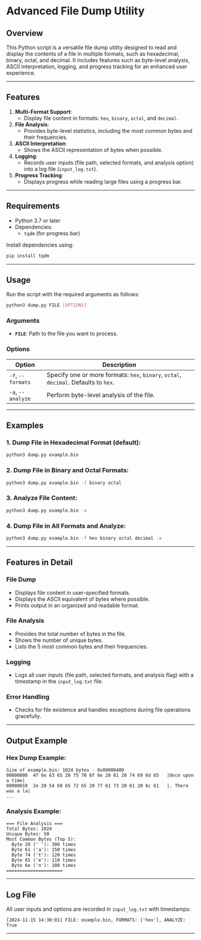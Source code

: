 
# **Advanced File Dump Utility**

## **Overview**
This Python script is a versatile file dump utility designed to read and display the contents of a file in multiple formats, such as hexadecimal, binary, octal, and decimal. It includes features such as byte-level analysis, ASCII interpretation, logging, and progress tracking for an enhanced user experience.

---

## **Features**
1. **Multi-Format Support**:
   - Display file content in formats: `hex`, `binary`, `octal`, and `decimal`.
2. **File Analysis**:
   - Provides byte-level statistics, including the most common bytes and their frequencies.
3. **ASCII Interpretation**:
   - Shows the ASCII representation of bytes when possible.
4. **Logging**:
   - Records user inputs (file path, selected formats, and analysis option) into a log file (`input_log.txt`).
5. **Progress Tracking**:
   - Displays progress while reading large files using a progress bar.

---

## **Requirements**
- Python 3.7 or later
- Dependencies:
  - `tqdm` (for progress bar)

Install dependencies using:
```bash
pip install tqdm
```

---

## **Usage**
Run the script with the required arguments as follows:

```bash
python3 dump.py FILE [OPTIONS]
```

### **Arguments**
- **`FILE`**: Path to the file you want to process.

### **Options**
| Option         | Description                                                                 |
|----------------|-----------------------------------------------------------------------------|
| `-f`, `--formats` | Specify one or more formats: `hex`, `binary`, `octal`, `decimal`. Defaults to `hex`. |
| `-a`, `--analyze` | Perform byte-level analysis of the file.                                 |

---

## **Examples**

### 1. **Dump File in Hexadecimal Format** (default):
```bash
python3 dump.py example.bin
```

### 2. **Dump File in Binary and Octal Formats**:
```bash
python3 dump.py example.bin -f binary octal
```

### 3. **Analyze File Content**:
```bash
python3 dump.py example.bin -a
```

### 4. **Dump File in All Formats and Analyze**:
```bash
python3 dump.py example.bin -f hex binary octal decimal -a
```

---

## **Features in Detail**

### **File Dump**
- Displays file content in user-specified formats.
- Displays the ASCII equivalent of bytes where possible.
- Prints output in an organized and readable format.

### **File Analysis**
- Provides the total number of bytes in the file.
- Shows the number of unique bytes.
- Lists the 5 most common bytes and their frequencies.

### **Logging**
- Logs all user inputs (file path, selected formats, and analysis flag) with a timestamp in the `input_log.txt` file.

### **Error Handling**
- Checks for file existence and handles exceptions during file operations gracefully.

---

## **Output Example**

### **Hex Dump Example**:
```plaintext
Size of example.bin: 1024 bytes - 0x00000400
00000000  4f 6e 63 65 20 75 70 6f 6e 20 61 20 74 69 6d 65   |Once upon a time|
00000010  2e 20 54 68 65 72 65 20 77 61 73 20 61 20 6c 61   |. There was a la|
...
```

### **Analysis Example**:
```plaintext
=== File Analysis ===
Total Bytes: 1024
Unique Bytes: 50
Most Common Bytes (Top 5):
  Byte 20 (' '): 300 times
  Byte 61 ('a'): 150 times
  Byte 74 ('t'): 120 times
  Byte 65 ('e'): 110 times
  Byte 6e ('n'): 100 times
=====================
```

---

## **Log File**
All user inputs and options are recorded in `input_log.txt` with timestamps:
```plaintext
[2024-11-15 14:30:01] FILE: example.bin, FORMATS: ['hex'], ANALYZE: True
```

---


